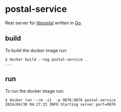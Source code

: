 # postal-service

Rest server for [libpostal](https://github.com/openvenues/libpostal) written in [Go](https://go.dev/).

## build

To build the docker image run:

```console
$ docker build --tag postal-service .
...
```

## run

To run the docker image run:

```console
$ docker run --rm -it  -p 9876:9876 postal-service
2024/04/30 04:27:23 INFO Starting server port=9876
```
